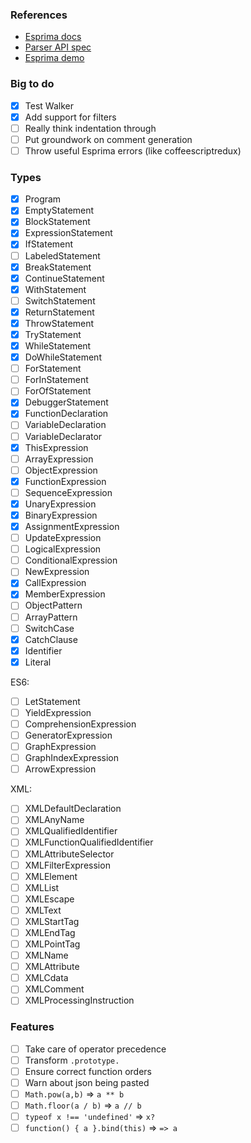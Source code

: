 ### References

- [Esprima docs]
- [Parser API spec]
- [Esprima demo]

[Esprima docs]: http://esprima.org/doc/index.html#ast
[Parser API spec]: https://developer.mozilla.org/en-US/docs/Mozilla/Projects/SpiderMonkey/Parser_API
[Esprima demo]: http://esprima.org/demo/parse.html# 

### Big to do

 - [x] Test Walker
 - [x] Add support for filters
 - [ ] Really think indentation through
 - [ ] Put groundwork on comment generation
 - [ ] Throw useful Esprima errors (like coffeescriptredux)

### Types

 - [x] Program
 - [x] EmptyStatement
 - [x] BlockStatement
 - [x] ExpressionStatement
 - [x] IfStatement
 - [ ] LabeledStatement
 - [x] BreakStatement
 - [x] ContinueStatement
 - [x] WithStatement
 - [ ] SwitchStatement
 - [x] ReturnStatement
 - [x] ThrowStatement
 - [x] TryStatement
 - [x] WhileStatement
 - [x] DoWhileStatement
 - [ ] ForStatement
 - [ ] ForInStatement
 - [ ] ForOfStatement
 - [x] DebuggerStatement
 - [x] FunctionDeclaration
 - [ ] VariableDeclaration
 - [ ] VariableDeclarator
 - [x] ThisExpression
 - [ ] ArrayExpression
 - [ ] ObjectExpression
 - [x] FunctionExpression
 - [ ] SequenceExpression
 - [x] UnaryExpression
 - [x] BinaryExpression
 - [x] AssignmentExpression
 - [ ] UpdateExpression
 - [ ] LogicalExpression
 - [ ] ConditionalExpression
 - [ ] NewExpression
 - [x] CallExpression
 - [x] MemberExpression
 - [ ] ObjectPattern
 - [ ] ArrayPattern
 - [ ] SwitchCase
 - [x] CatchClause
 - [x] Identifier
 - [x] Literal

 ES6:

 - [ ] LetStatement
 - [ ] YieldExpression
 - [ ] ComprehensionExpression
 - [ ] GeneratorExpression
 - [ ] GraphExpression
 - [ ] GraphIndexExpression
 - [ ] ArrowExpression

 XML:

 - [ ] XMLDefaultDeclaration
 - [ ] XMLAnyName
 - [ ] XMLQualifiedIdentifier
 - [ ] XMLFunctionQualifiedIdentifier
 - [ ] XMLAttributeSelector
 - [ ] XMLFilterExpression
 - [ ] XMLElement
 - [ ] XMLList
 - [ ] XMLEscape
 - [ ] XMLText
 - [ ] XMLStartTag
 - [ ] XMLEndTag
 - [ ] XMLPointTag
 - [ ] XMLName
 - [ ] XMLAttribute
 - [ ] XMLCdata
 - [ ] XMLComment
 - [ ] XMLProcessingInstruction

### Features

 - [ ] Take care of operator precedence
 - [ ] Transform `.prototype.`
 - [ ] Ensure correct function orders
 - [ ] Warn about json being pasted
 - [ ] `Math.pow(a,b)` => `a ** b`
 - [ ] `Math.floor(a / b)` => `a // b`
 - [ ] `typeof x !== 'undefined'` => `x?`
 - [ ] `function() { a }.bind(this)` => `=> a`
